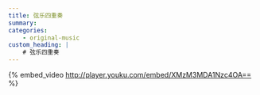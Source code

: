 ```yaml
---
title: 弦乐四重奏
summary: 
categories:
    - original-music
custom_heading: |
    # 弦乐四重奏
---
```

{% embed_video http://player.youku.com/embed/XMzM3MDA1Nzc4OA== %}
